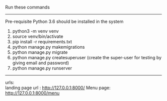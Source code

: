 Run these commands <hr>
Pre-requisite Python 3.6 should be installed in the system

1) python3 -m venv venv <br>
2) source venv/bin/activate <br>
3) pip install -r requirements.txt <br>
4) python manage.py makemigrations <br>
5) python manage.py migrate <br>
6) python manage.py createsuperuser (create the super-user for testing by giving email and password) <br>
7) python manage.py runserver <br>


<hr>

urls: <br>
landing page url : http://127.0.0.1:8000/
Menu page: http://127.0.0.1:8000/menu

